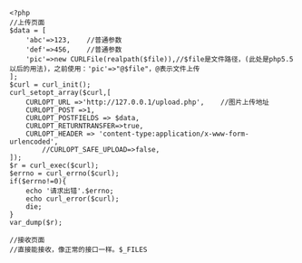 <!--
author: King
head: http://pingodata.qiniudn.com/jockchou-avatar.jpg
date: 2017-03-06
title: PHP CURL文件上传
tags: PHP
images: 
category: PHP
status: publish
summary: PHP CURL文件上传
-->

```
<?php
//上传页面
$data = [
	'abc'=>123,    //普通参数
	'def'=>456,    //普通参数
	'pic'=>new CURLFile(realpath($file)),//$file是文件路径，(此处是php5.5以后的用法)，之前使用：'pic'=>"@$file"，@表示文件上传
];
$curl = curl_init();
curl_setopt_array($curl,[
	CURLOPT_URL =>'http://127.0.0.1/upload.php',    //图片上传地址
	CURLOPT_POST =>1,	
	CURLOPT_POSTFIELDS => $data,
	CURLOPT_RETURNTRANSFER=>true,
	CURLOPT_HEADER => 'content-type:application/x-www-form-urlencoded',  
        //CURLOPT_SAFE_UPLOAD=>false,
]);
$r = curl_exec($curl);
$errno = curl_errno($curl);
if($errno!=0){
	echo '请求出错'.$errno;
	echo curl_error($curl);
	die;
}
var_dump($r);

//接收页面
//直接能接收，像正常的接口一样。$_FILES
```
